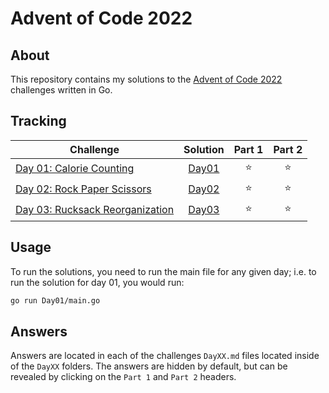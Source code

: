 # Advent of Code 2022

## About

This repository contains my solutions to the [Advent of Code 2022](https://adventofcode.com/2022) challenges written in Go.

## Tracking

| Challenge | Solution | Part 1 | Part 2 |
| --- | :-: | :-: | :-: |
| [Day 01: Calorie Counting](https://adventofcode.com/2022/day/1) | [Day01](Day01/main.go) | :star: | :star: |
| [Day 02: Rock Paper Scissors](https://adventofcode.com/2022/day/2) | [Day02](Day02/main.go) | :star: | :star: |
| [Day 03: Rucksack Reorganization](https://adventofcode.com/2022/day/3) | [Day03](Day03/main.go) | :star: | :star: |

## Usage

To run the solutions, you need to run the main file for any given day; i.e. to run the solution for day 01, you would run:

``` bash
go run Day01/main.go
```

## Answers

Answers are located in each of the challenges `DayXX.md` files located inside of the `DayXX` folders. The answers are hidden by default, but can be revealed by clicking on the `Part 1` and `Part 2` headers.
